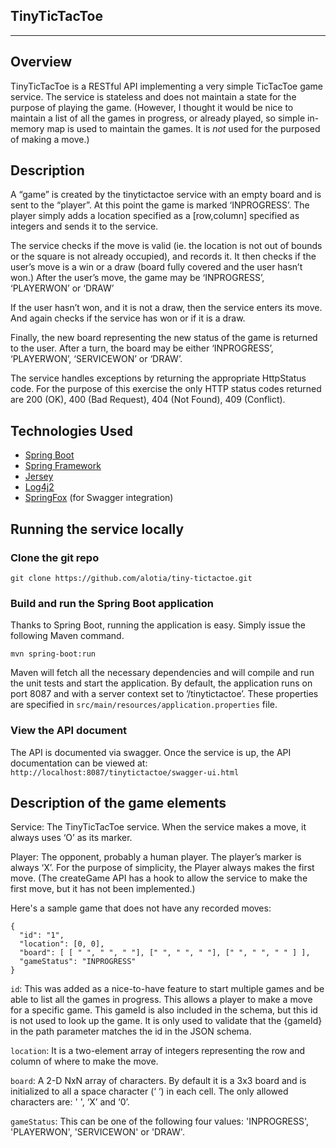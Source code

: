 ## TinyTicTacToe
------------------

## Overview
TinyTicTacToe is a RESTful API implementing a very simple TicTacToe game service. The service is stateless and does not maintain a state for the purpose of playing the game. (However, I thought it would be nice to maintain a list of all the games in progress, or already played, so simple in-memory map is used to maintain the games. It is *not* used for the purposed of making a move.)

## Description
A “game” is created by the tinytictactoe service with an empty board and is sent to the “player”. At this point the game is marked ‘INPROGRESS’. The player simply adds a location specified as a [row,column] specified as integers and sends it to the service. 

The service checks if the move is valid (ie. the location is not out of bounds or the square is not already occupied), and records it. It then checks if the user’s move is a win or a draw (board fully covered and the user hasn’t won.) After the user’s move, the game may be ‘INPROGRESS’, ‘PLAYERWON’ or ‘DRAW’

If the user hasn’t won, and it is not a draw, then the service enters its move. And again checks if the service has won or if it is a draw.

Finally, the new board representing the new status of the game is returned to the user. After a turn, the board may be either ‘INPROGRESS’, ‘PLAYERWON’, ‘SERVICEWON’ or ‘DRAW’.

The service handles exceptions by returning the appropriate HttpStatus code. For the purpose of this exercise the only HTTP status codes returned are 200 (OK), 400 (Bad Request), 404 (Not Found), 409 (Conflict).

## Technologies Used
* [Spring Boot](http://projects.spring.io/spring-boot)
* [Spring Framework](http://projects.spring.io/spring-framework)
* [Jersey](https://jersey.java.net/)
* [Log4j2](http://logging.apache.org/log4j/2.x/)
* [SpringFox](https://springfox.github.io/springfox/) (for Swagger integration)

##  Running the service locally

### Clone the git repo
`git clone https://github.com/alotia/tiny-tictactoe.git`

### Build and run the Spring Boot application

Thanks to Spring Boot, running the application is easy. Simply issue the following Maven command.

`mvn spring-boot:run`

Maven will fetch all the necessary dependencies and will compile and run the unit tests and start the application. By default, the application runs on port 8087 and with a server context set to ’/tinytictactoe’. These properties are specified in `src/main/resources/application.properties` file.

### View the API document

The API is documented via swagger. Once the service is up, the API documentation can be viewed at:
`http://localhost:8087/tinytictactoe/swagger-ui.html`

## Description of the game elements

Service: The TinyTicTacToe service. When the service makes a move, it always uses ‘O’ as its marker.

Player: The opponent, probably a human player. The player’s marker is always ‘X’. For the purpose of simplicity, the Player always makes the first move. (The createGame API has a hook to allow the service to make the first move, but it has not been implemented.)

Here's a sample game that does not have any recorded moves:

```
{
  "id": "1",
  "location": [0, 0],
  "board": [ [ " ", " ", " "], [" ", " ", " "], [" ", " ", " " ] ],
  "gameStatus": "INPROGRESS"
}
```



`id`: This was added as a nice-to-have feature to start multiple games and be able to list all the games in progress. This allows a player to make a move for a specific game. This gameId is also included in the schema, but this id is not used to look up the game. It is only used to validate that the {gameId} in the path parameter matches the id in the JSON schema. 

`location`: It is a two-element array of integers representing the row and column of where to make the move.

`board`: A 2-D NxN array of characters. By default it is a 3x3 board and is initialized to all a space character (‘ ‘) in each cell. The only allowed characters are: ' ', ‘X’ and ‘0’.

`gameStatus`: This can be one of the following four values: 'INPROGRESS', 'PLAYERWON', 'SERVICEWON' or 'DRAW'.








